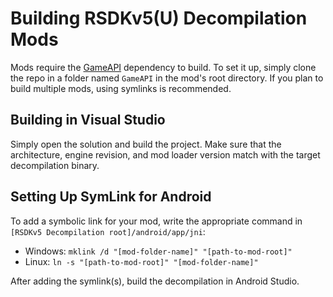 # Building RSDKv5(U) Decompilation Mods

Mods require the [GameAPI](https://github.com/Rubberduckycooly/GameAPI) dependency to build. To set it up, simply clone the repo in a folder named `GameAPI` in the mod's root directory.
If you plan to build multiple mods, using symlinks is recommended.

## Building in Visual Studio
Simply open the solution and build the project. Make sure that the architecture, engine revision, and mod loader version match with the target decompilation binary.

## Setting Up SymLink for Android
To add a symbolic link for your mod, write the appropriate command in `[RSDKv5 Decompilation root]/android/app/jni`:
  * Windows: `mklink /d "[mod-folder-name]" "[path-to-mod-root]"`
  * Linux: `ln -s "[path-to-mod-root]" "[mod-folder-name]"`

After adding the symlink(s), build the decompilation in Android Studio.
